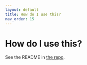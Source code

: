 ```yaml
---
layout: default
title: How do I use this?
nav_order: 15
---
```


# How do I use this?

See the README in [the repo](https://github.com/grpc-ecosystem/grpc-gateway/).
